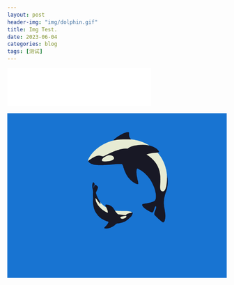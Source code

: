 ```yaml
---
layout: post
header-img: "img/dolphin.gif" 
title: Img Test.
date: 2023-06-04
categories: blog
tags: [测试]
---
```


<iframe frameborder="no" border="0" marginwidth="0" marginheight="0" width=330 height=86 src="//music.163.com/outchain/player?type=2&id=730849&auto=1&height=66"></iframe>

<a href='https://github.com/zik000001/zik.github.io/blob/master/img/dolphin.gif' target='_blank'><img src='https://github.com/zik000001/zik.github.io/blob/master/img/dolphin.gif' border='0' alt='dolphin.gif'/></a>
